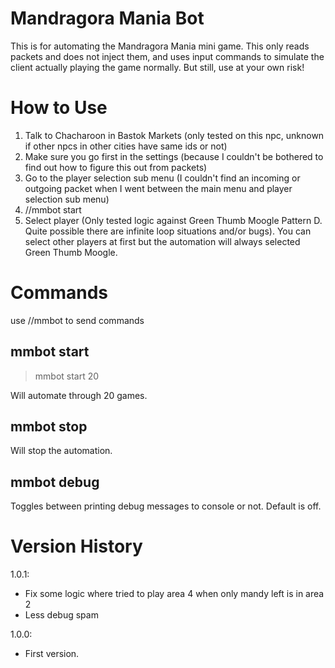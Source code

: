 # Mandragora Mania Bot

This is for automating the Mandragora Mania mini game. This only reads packets and does not inject them, and uses input commands to simulate the client actually playing the game normally. But still, use at your own risk!

# How to Use

1. Talk to Chacharoon in Bastok Markets (only tested on this npc, unknown if other npcs in other cities have same ids or not)
2. Make sure you go first in the settings (because I couldn't be bothered to find out how to figure this out from packets)
3. Go to the player selection sub menu (I couldn't find an incoming or outgoing packet when I went between the main menu and player selection sub menu)
4. //mmbot start <number>
5. Select player (Only tested logic against Green Thumb Moogle Pattern D. Quite possible there are infinite loop situations and/or bugs). You can select other players at first but the automation will always selected Green Thumb Moogle.

# Commands

use //mmbot to send commands

## mmbot start <number>

> mmbot start 20

Will automate through 20 games.

## mmbot stop

Will stop the automation.

## mmbot debug 

Toggles between printing debug messages to console or not. Default is off.

# Version History

1.0.1:
- Fix some logic where tried to play area 4 when only mandy left is in area 2
- Less debug spam

1.0.0: 
- First version.
